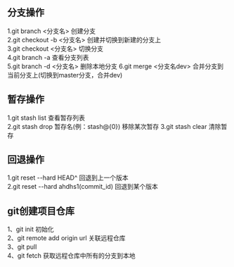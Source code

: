 ## 分支操作  
1.git branch <分支名> 创建分支    
2.git checkout -b <分支名> 创建并切换到新建的分支上   
3.git checkout <分支名> 切换分支  
4.git branch -a  查看分支列表  
5.git branch -d <分支名> 删除本地分支 
6.git merge <分支名dev> 合并分支到当前分支上(切换到master分支，合并dev)  

## 暂存操作
1.git stash list 查看暂存列表   
2.git stash drop 暂存名(例：stash@{0}) 移除某次暂存
3.git stash clear 清除暂存  

## 回退操作  
1.git reset --hard HEAD^ 回退到上一个版本   
2.git reset --hard ahdhs1(commit_id) 回退到某个版本   

## git创建项目仓库   
1、git init 初始化     
2、git remote add origin url 关联远程仓库      
3、git pull      
4、git fetch 获取远程仓库中所有的分支到本地     
